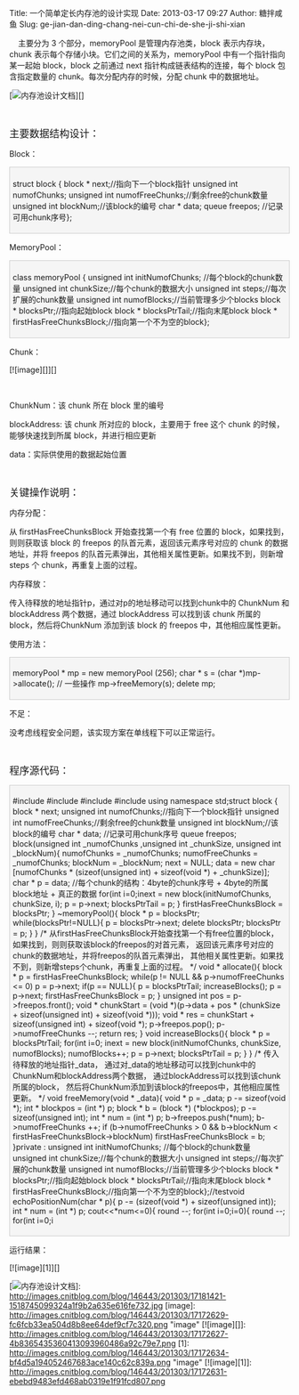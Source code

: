 Title: 一个简单定长内存池的设计实现
Date: 2013-03-17 09:27
Author: 糖拌咸鱼
Slug: ge-jian-dan-ding-chang-nei-cun-chi-de-she-ji-shi-xian

    主要分为 3 个部分，memoryPool 是管理内存池类，block
表示内存块，chunk 表示每个存储小块。它们之间的关系为，memoryPool
中有一个指针指向某一起始 block，block 之前通过 next
指针构成链表结构的连接，每个 block 包含指定数量的
chunk。每次分配内存的时候，分配 chunk 中的数据地址。

</p>

[![内存池设计文档][]][]

</p>

 

</p>

<span style="font-size: large;">主要数据结构设计：</span>

</p>

Block：

</p>

<div class="cnblogs_code"
style="background-color: #f5f5f5; border: #cccccc 1px solid; padding: 5px;">

</p>
<p>
    struct block {    block * next;//指向下一个block指针    unsigned int numofChunks;    unsigned int numofFreeChunks;//剩余free的chunk数量    unsigned int blockNum;//该block的编号    char * data;    queue<int> freepos; //记录可用chunk序号};

</p>
<p>

</div>

</p>

MemoryPool：

</p>

<div class="cnblogs_code"
style="background-color: #f5f5f5; border: #cccccc 1px solid; padding: 5px;">

</p>
<p>
    class memoryPool {    unsigned int initNumofChunks; //每个block的chunk数量    unsigned int chunkSize;//每个chunk的数据大小    unsigned int steps;//每次扩展的chunk数量    unsigned int numofBlocks;//当前管理多少个blocks    block * blocksPtr;//指向起始block    block * blocksPtrTail;//指向末尾block    block * firstHasFreeChunksBlock;//指向第一个不为空的block};

</p>
<p>

</div>

</p>

Chunk：

</p>

[![image][]][]

</p>

 

</p>

ChunkNum：该 chunk 所在 block 里的编号

</p>

blockAddress: 该 chunk 所对应的 block，主要用于 free 这个 chunk
的时候，能够快速找到所属 block，并进行相应更新

</p>

data：实际供使用的数据起始位置

</p>

 

</p>

<span style="font-size: large;">关键操作说明：</span>

</p>

内存分配：

</p>

从 firstHasFreeChunksBlock 开始查找第一个有 free 位置的
block，如果找到，则则获取该 block 的 freepos
的队首元素，返回该元素序号对应的 chunk 的数据地址，并将 freepos
的队首元素弹出，其他相关属性更新。如果找不到，则新增 steps 个
chunk，再重复上面的过程。

</p>

内存释放：

</p>

传入待释放的地址指针p，通过对p的地址移动可以找到chunk中的 ChunkNum 和
blockAddress 两个数据，通过 blockAddress 可以找到该 chunk 所属的
block，然后将ChunkNum 添加到该 block 的 freepos 中，其他相应属性更新。

</p>

使用方法：

</p>

<div class="cnblogs_code"
style="background-color: #f5f5f5; border: #cccccc 1px solid; padding: 5px;">

</p>
<p>
    memoryPool * mp = new memoryPool (256);     char * s = (char *)mp->allocate();   // 一些操作   mp->freeMemory(s);       delete mp;

</p>
<p>

</div>

</p>

不足：

</p>

没考虑线程安全问题，该实现方案在单线程下可以正常运行。

</p>

 

</p>

<span style="font-size: large;">程序源代码：</span>

</p>

<div class="cnblogs_code"
style="background-color: #f5f5f5; border: #cccccc 1px solid; padding: 5px;">

</p>
<p>
    #include <iostream>#include <queue>#include <string.h>#include <ctime>using namespace std;struct block {    block * next;    unsigned int numofChunks;//指向下一个block指针    unsigned int numofFreeChunks;//剩余free的chunk数量    unsigned int blockNum;//该block的编号    char * data;    //记录可用chunk序号    queue<int> freepos;    block(unsigned int _numofChunks ,unsigned int _chunkSize, unsigned int _blockNum){        numofChunks =  _numofChunks;        numofFreeChunks = _numofChunks;        blockNum = _blockNum;        next = NULL;        data = new char [numofChunks * (sizeof(unsigned int) + sizeof(void *) + _chunkSize)];        char * p = data;        //每个chunk的结构：4byte的chunk序号 + 4byte的所属block地址 + 真正的数据        for(int i=0;i<numofChunks;i++){            char * ptr = p + i * (_chunkSize +  sizeof(unsigned int) + sizeof(void *));            unsigned int * num = (unsigned int *)(ptr);            *num = i;            ptr += sizeof(void *);            int * blockpos = (int *) ptr;            *blockpos = (int)this;            freepos.push(i);        }    }    ~block(){        delete [] data;    }};class memoryPool {public :    memoryPool(unsigned int _chunkSize = 256, unsigned int _initNumofChunks = 4096, unsigned int _steps = 64){        initNumofChunks = _initNumofChunks;        chunkSize = _chunkSize;        steps = _steps;        numofBlocks = steps;        //创建内存池时，初始化一定数量的内存空间        block * p = new block(initNumofChunks, chunkSize, 0);        blocksPtr = p;        for(int i=1;i<steps;i++){            p->next = new block(initNumofChunks, chunkSize, i);            p = p->next;            blocksPtrTail = p;        }        firstHasFreeChunksBlock = blocksPtr;    }    ~memoryPool(){        block  * p = blocksPtr;        while(blocksPtr!=NULL){            p = blocksPtr->next;            delete blocksPtr;            blocksPtr = p;        }    }    /*    从firstHasFreeChunksBlock开始查找第一个有free位置的block，    如果找到，则则获取该block的freepos的对首元素，    返回该元素序号对应的chunk的数据地址，并将freepos的队首元素弹出，    其他相关属性更新。如果找不到，则新增steps个chunk，再重复上面的过程。    */    void * allocate(){        block * p = firstHasFreeChunksBlock;        while(p != NULL && p->numofFreeChunks <= 0) p = p->next;        if(p == NULL){            p = blocksPtrTail;            increaseBlocks();            p = p->next;            firstHasFreeChunksBlock = p;        }        unsigned int pos =  p->freepos.front();        void * chunkStart = (void *)(p->data + pos * (chunkSize +  sizeof(unsigned int) + sizeof(void *)));        void * res = chunkStart + sizeof(unsigned int) + sizeof(void *);        p->freepos.pop();        p->numofFreeChunks --;        return res;    }    void increaseBlocks(){        block * p = blocksPtrTail;        for(int i=0; i<steps; i++){            p->next = new block(initNumofChunks, chunkSize, numofBlocks);            numofBlocks++;            p = p->next;            blocksPtrTail = p;        }    }    /*    传入待释放的地址指针_data，    通过对_data的地址移动可以找到chunk中的ChunkNum和blockAddress两个数据，    通过blockAddress可以找到该chunk所属的block，    然后将ChunkNum添加到该block的freepos中，其他相应属性更新。    */    void freeMemory(void * _data){        void * p = _data;        p -= sizeof(void *);        int * blockpos = (int *) p;        block * b = (block *) (*blockpos);        p -= sizeof(unsigned int);        int * num = (int *) p;        b->freepos.push(*num);        b->numofFreeChunks ++;        if (b->numofFreeChunks > 0 && b->blockNum < firstHasFreeChunksBlock->blockNum)            firstHasFreeChunksBlock = b;    }private :    unsigned int initNumofChunks; //每个block的chunk数量    unsigned int chunkSize;//每个chunk的数据大小    unsigned int steps;//每次扩展的chunk数量    unsigned int numofBlocks;//当前管理多少个blocks    block * blocksPtr;//指向起始block    block * blocksPtrTail;//指向末尾block    block * firstHasFreeChunksBlock;//指向第一个不为空的block};//testvoid echoPositionNum(char * p){    p -= (sizeof(void *) + sizeof(unsigned int));    int * num = (int *) p;    cout<<*num<<endl;}//测试void test0(){    memoryPool mp;    char * s1 = (char *)mp.allocate();    char * s2 = (char *)mp.allocate();    char str [256];    char str2 [256];    char str3 [256];    for(int i=0; i<255; i++) {        str[i] = 'a';str2[i] = 'b';str3[i] = 'c';    }    str[255] = '\0';    str2[255] = '\0';    strcpy(s1,str);    strcpy(s2,str2);    str3[255] = '\0';    echoPositionNum(s1);    cout<<s1<<endl;    mp.freeMemory(s1);    echoPositionNum(s2);    cout<<s2<<endl;    char * s3 = (char *)mp.allocate();    strcpy(s3,str3);    echoPositionNum(s3);    cout<<s3<<endl;}void test1(){    clock_t clock_begin = clock();    const int N = 50000;    char * s[N];    int round = 100;    while(round>=0){        round --;        for(int i=0;i<N;i++){            s[i] = new char[256];        }        for(int i=0;i<N;i++){             delete [] s[i];        }    }    clock_t clock_end = clock();    cout<<"Time cost\t"<<clock_end - clock_begin<<endl;}void test2(){    memoryPool mp(256);    clock_t clock_begin = clock();    const int N = 50000;    char * s[N];    int round = 100;    while(round>=0){        round --;        for(int i=0;i<N;i++){            s[i] = (char *)mp.allocate();        }        for(int i=0;i<N;i++){            mp.freeMemory(s[i]);        }    }    clock_t clock_end = clock();    cout<<"Time cost\t"<<clock_end - clock_begin<<endl;}int main(){    test0();    test1();    test2();    return 0;}

</p>
<p>

</div>

</p>

运行结果：

</p>

[![image][1]][]

</p>

  [内存池设计文档]: http://images.cnitblog.com/blog/146443/201303/17181425-ba67735f92c4446e9a77356264398889.jpg
    "内存池设计文档"
  [![内存池设计文档][]]: http://images.cnitblog.com/blog/146443/201303/17181421-1518745099324a1f9b2a635e616fe732.jpg
  [image]: http://images.cnitblog.com/blog/146443/201303/17172629-fc6fcb33ea504d8b8ee64def9cf7c320.png
    "image"
  [![image][]]: http://images.cnitblog.com/blog/146443/201303/17172627-4b8365435360413093960486a92c79e7.png
  [1]: http://images.cnitblog.com/blog/146443/201303/17172634-bf4d5a194052467683ace140c62c839a.png
    "image"
  [![image][1]]: http://images.cnitblog.com/blog/146443/201303/17172631-ebebd9483efd468ab0319e1f91fcd807.png
